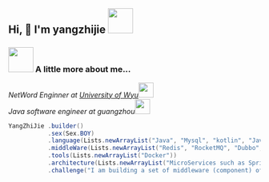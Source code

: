 <h2> Hi, 👋 I'm yangzhijie <img src="https://media.giphy.com/media/mGcNjsfWAjY5AEZNw6/giphy.gif" width="50"></h2>

### <img src="https://media.giphy.com/media/VgCDAzcKvsR6OM0uWg/giphy.gif" width="50"> A little more about me...  

<p><em>NetWord Enginner at <a href="https://www.wyu.edu.cn/">University of Wyu</a><img src="https://media.giphy.com/media/fYSnHlufseco8Fh93Z/giphy.gif" width="30"></br>Java software engineer at guangzhou<img src="https://media.giphy.com/media/WUlplcMpOCEmTGBtBW/giphy.gif" width="30"> 
</em></p>

```java
YangZhiJie .builder()
           .sex(Sex.BOY)
           .language(Lists.newArrayList("Java", "Mysql", "kotlin", "JavaScript"))
           .middleWare(Lists.newArrayList("Redis", "RocketMQ", "Dubbo", "Sentinel", "MiniO"))
           .tools(Lists.newArrayList("Docker"))
           .architecture(Lists.newArrayList("MicroServices such as Spring Alibaba Cloud", "Design Pattern"))
           .challenge("I am building a set of middleware (component) of honey series ");
```



